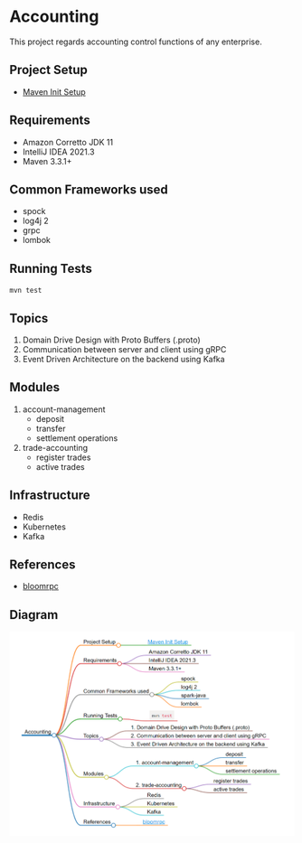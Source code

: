 # Accounting
  This project regards accounting control functions of any enterprise.

## Project Setup
* [Maven Init Setup](https://maven.apache.org/guides/getting-started/maven-in-five-minutes.html)
## Requirements

* Amazon Corretto JDK 11
* IntelliJ IDEA 2021.3
* Maven 3.3.1+

## Common Frameworks used
* spock
* log4j 2
* grpc
* lombok

## Running Tests
```shell
mvn test
```

## Topics

 1. Domain Drive Design with Proto Buffers (.proto)
 2. Communication between server and client using gRPC
 3. Event Driven Architecture on the backend using Kafka

## Modules
 1. account-management
    * deposit
    * transfer
    * settlement operations
 2. trade-accounting
    * register trades
    * active trades
    
## Infrastructure
* Redis
* Kubernetes
* Kafka

## References
* [bloomrpc](https://github.com/bloomrpc/bloomrpc)


## Diagram
  ![Readme Diagram](resources/readme-diagram.PNG)